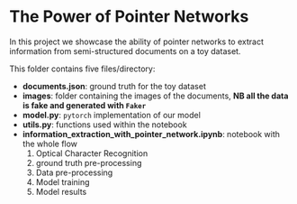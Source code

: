 # The Power of Pointer Networks 

In this project we showcase the ability of pointer networks to extract information from semi-structured documents on a toy dataset.

This folder contains five files/directory:

- **documents.json**: ground truth for the toy dataset
- **images**: folder containing the images of the documents, **NB all the data is fake and generated with `Faker`**
- **model.py**: `pytorch` implementation of our model  
- **utils.py**: functions used within the notebook
- **information_extraction_with_pointer_network.ipynb**: notebook with the whole flow
    1. Optical Character Recognition
    2. ground truth pre-processing
    3. Data pre-processing
    4. Model training
    5. Model results 
